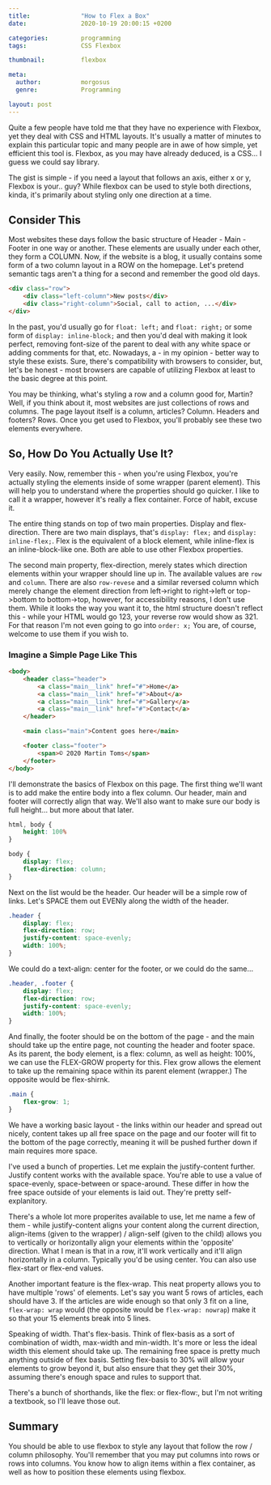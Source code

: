 ```yaml
---
title:              "How to Flex a Box"
date:               2020-10-19 20:00:15 +0200

categories:         programming
tags:               CSS Flexbox

thumbnail:          flexbox

meta:
  author:           morgosus
  genre:            Programming

layout: post
---
```

Quite a few people have told me that they have no experience with Flexbox, yet they deal with CSS and HTML layouts. It's usually a matter of minutes to explain this particular topic and many people are in awe of how simple, yet efficient this tool is. Flexbox, as you may have already deduced, is a CSS... I guess we could say library.

The gist is simple - if you need a layout that follows an axis, either x or y, Flexbox is your.. guy? While flexbox can be used to style both directions, kinda, it's primarily about styling only one direction at a time.

## Consider This

Most websites these days follow the basic structure of Header - Main - Footer in one way or another. These elements are usually under each other, they form a COLUMN. Now, if the website is a blog, it usually contains some form of a two column layout in a ROW on the homepage. Let's pretend semantic tags aren't a thing for a second and remember the good old days.

```html
<div class="row">
    <div class="left-column">New posts</div>
    <div class="right-column">Social, call to action, ...</div>
</div>
```

In the past, you'd usually go for `float: left;` and `float: right;` or some form of `display: inline-block;` and then you'd deal with making it look perfect, removing font-size of the parent to deal with any white space or adding comments for that, etc. Nowadays, a - in my opinion - better way to style these exists. Sure, there's compatibility with browsers to consider, but, let's be honest - most browsers are capable of utilizing Flexbox at least to the basic degree at this point.

You may be thinking, what's styling a row and a column good for, Martin? Well, if you think about it, most websites are just collections of rows and columns. The page layout itself is a column, articles? Column. Headers and footers? Rows. Once you get used to Flexbox, you'll probably see these two elements everywhere.

## So, How Do You Actually Use It?

Very easily. Now, remember this - when you're using Flexbox, you're actually styling the elements inside of some wrapper (parent element). This will help you to understand where the properties should go quicker. I like to call it a wrapper, however it's really a flex container. Force of habit, excuse it.

The entire thing stands on top of two main properties. Display and flex-direction. There are two main displays, that's `display: flex;` and `display: inline-flex;`. Flex is the equivalent of a block element, while inline-flex is an inline-block-like one. Both are able to use other Flexbox properties.

The second main property, flex-direction, merely states which direction elements within your wrapper should line up in. The available values are `row` and `column`. There are also `row-revese` and a similar reversed column which merely change the element direction from left->right to right->left or top->bottom to bottom->top, however, for accessibility reasons, I don't use them. While it looks the way you want it to, the html structure doesn't reflect this - while your HTML would go 123, your reverse row would show as 321. For that reason I'm not even going to go into `order: x;` You are, of course, welcome to use them if you wish to.

### Imagine a Simple Page Like This

```html
<body>
    <header class="header">
        <a class="main__link" href="#">Home</a>
        <a class="main__link" href="#">About</a>
        <a class="main__link" href="#">Gallery</a>
        <a class="main__link" href="#">Contact</a>
    </header>

    <main class="main">Content goes here</main>

    <footer class="footer">
        <span>© 2020 Martin Toms</span>
    </footer>
</body>
```

I'll demonstrate the basics of Flexbox on this page. The first thing we'll want is to add make the entire body into a flex column. Our header, main and footer will correctly align that way. We'll also want to make sure our body is full height... but more about that later.

```css
html, body {
    height: 100%
}

body {
    display: flex;
    flex-direction: column;
}
```

Next on the list would be the header. Our header will be a simple row of links. Let's SPACE them out EVENly along the width of the header.

```css
.header {
    display: flex;
    flex-direction: row;
    justify-content: space-evenly;
    width: 100%;
}
```

We could do a text-align: center for the footer, or we could do the same...

```css
.header, .footer {
    display: flex;
    flex-direction: row;
    justify-content: space-evenly;
    width: 100%;
}
```

And finally, the footer should be on the bottom of the page - and the main should take up the entire page, not counting the header and footer space. As its parent, the body element, is a flex: column, as well as height: 100%, we can use the FLEX-GROW property for this. Flex grow allows the element to take up the remaining space within its parent element (wrapper.) The opposite would be flex-shirnk.

```css
.main {
    flex-grow: 1;
}
```

We have a working basic layout - the links within our header and spread out nicely, content takes up all free space on the page and our footer will fit to the bottom of the page correctly, meaning it will be pushed further down if main requires more space.

I've used a bunch of properties. Let me explain the justify-content further. Justify content works with the available space. You're able to use a value of space-evenly, space-between or space-around. These differ in how the free space outside of your elements is laid out. They're pretty self-explanitory.

There's a whole lot more properites available to use, let me name a few of them - while justify-content aligns your content along the current direction, align-items (given to the wrapper) / align-self (given to the child) allows you to vertically or horizontally align your elements within the 'opposite' direction. What I mean is that in a row, it'll work vertically and it'll align horizontally in a column. Typically you'd be using center. You can also use flex-start or flex-end values.

Another important feature is the flex-wrap. This neat property allows you to have multiple 'rows' of elements. Let's say you want 5 rows of articles, each should have 3. If the articles are wide enough so that only 3 fit on a line, `flex-wrap: wrap` would (the opposite would be `flex-wrap: nowrap`) make it so that your 15 elements break into 5 lines.

Speaking of width. That's flex-basis. Think of flex-basis as a sort of combination of width, max-width and min-width. It's more or less the ideal width this element should take up. The remaining free space is pretty much anything outside of flex basis. Setting flex-basis to 30% will allow your elements to grow beyond it, but also ensure that they get their 30%, assuming there's enough space and rules to support that.

There's a bunch of shorthands, like the flex: or flex-flow:, but I'm not writing a textbook, so I'll leave those out.

## Summary

You should be able to use flexbox to style any layout that follow the row / column philosophy. You'll remember that you may put columns into rows or rows into columns. You know how to align items within a flex container, as well as how to position these elements using flexbox.